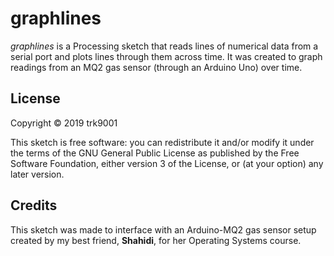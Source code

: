 # graphlines

*graphlines* is a Processing sketch that reads lines of numerical
data from a serial port and plots lines through them across time. It
was created to graph readings from an MQ2 gas sensor (through an
Arduino Uno) over time.

## License

Copyright © 2019 trk9001

This sketch is free software: you can redistribute it and/or modify
it under the terms of the GNU General Public License as published by
the Free Software Foundation, either version 3 of the License, or
(at your option) any later version.

## Credits

This sketch was made to interface with an Arduino-MQ2 gas sensor
setup created by my best friend, **Shahidi**, for her Operating
Systems course.
